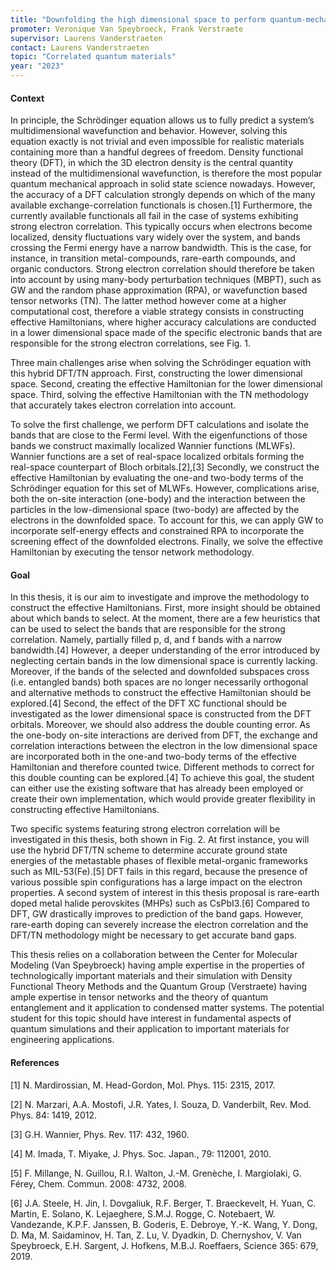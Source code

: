 ```yaml
---
title: "Downfolding the high dimensional space to perform quantum-mechanical simulations for strongly correlated functional materials"
promoter: Veronique Van Speybroeck, Frank Verstraete
supervisor: Laurens Vanderstraeten
contact: Laurens Vanderstraeten
topic: "Correlated quantum materials"
year: "2023"
---
```


#### Context

In principle, the Schrödinger equation allows us to fully predict a system’s multidimensional wavefunction and behavior. However, solving this equation exactly is not trivial and even impossible for realistic materials containing more than a handful degrees of freedom. Density functional theory (DFT), in which the 3D electron density is the central quantity instead of the multidimensional wavefunction, is therefore the most popular quantum mechanical approach in solid state science nowadays. However, the accuracy of a DFT calculation strongly depends on which of the many available exchange-correlation functionals is chosen.[1] Furthermore, the currently available functionals all fail in the case of systems exhibiting strong electron correlation. This typically occurs when electrons become localized, density fluctuations vary widely over the system, and bands crossing the Fermi energy have a narrow bandwidth. This is the case, for instance, in transition metal-compounds, rare-earth compounds, and organic conductors. Strong electron correlation should therefore be taken into account by using many-body perturbation techniques (MBPT), such as GW and the random phase approximation (RPA), or wavefunction based tensor networks (TN). The latter method however come at a higher computational cost, therefore a viable strategy consists in constructing effective Hamiltonians, where higher accuracy calculations are conducted in a lower dimensional space made of the specific electronic bands that are responsible for the strong electron correlations, see Fig. 1.

Three main challenges arise when solving the Schrödinger equation with this hybrid DFT/TN approach. First, constructing the lower dimensional space. Second, creating the effective Hamiltonian for the lower dimensional space. Third, solving the effective Hamiltonian with the TN methodology that accurately takes electron correlation into account.

To solve the first challenge, we perform DFT calculations and isolate the bands that are close to the Fermi level. With the eigenfunctions of those bands we construct maximally localized Wannier functions (MLWFs). Wannier functions are a set of real-space localized orbitals forming the real-space counterpart of Bloch orbitals.[2],[3] Secondly, we construct the effective Hamiltonian by evaluating the one-and two-body terms of the Schrödinger equation for this set of MLWFs. However, complications arise, both the on-site interaction (one-body) and the interaction between the particles in the low-dimensional space (two-body) are affected by the electrons in the downfolded space. To account for this, we can apply GW to incorporate self-energy effects and constrained RPA to incorporate the screening effect of the downfolded electrons. Finally, we solve the effective Hamiltonian by executing the tensor network methodology.

#### Goal

In this thesis, it is our aim to investigate and improve the methodology to construct the effective Hamiltonians. First, more insight should be obtained about which bands to select. At the moment, there are a few heuristics that can be used to select the bands that are responsible for the strong correlation. Namely, partially filled p, d, and f bands with a narrow bandwidth.[4] However, a deeper understanding of the error introduced by neglecting certain bands in the low dimensional space is currently lacking. Moreover, if the bands of the selected and downfolded subspaces cross (i.e. entangled bands) both spaces are no longer necessarily orthogonal and alternative methods to construct the effective Hamiltonian should be explored.[4] Second, the effect of the DFT XC functional should be investigated as the lower dimensional space is constructed from the DFT orbitals. Moreover, we should also address the double counting error. As the one-body on-site interactions are derived from DFT, the exchange and correlation interactions between the electron in the low dimensional space are incorporated both in the one-and two-body terms of the effective Hamiltonian and therefore counted twice. Different methods to correct for this double counting can be explored.[4] To achieve this goal, the student can either use the existing software that has already been employed or create their own implementation, which would provide greater flexibility in constructing effective Hamiltonians.

Two specific systems featuring strong electron correlation will be investigated in this thesis, both shown in Fig. 2. At first instance, you will use the hybrid DFT/TN scheme to determine accurate ground state energies of the metastable phases of flexible metal-organic frameworks such as MIL-53(Fe).[5] DFT fails in this regard, because the presence of various possible spin configurations has a large impact on the electron properties. A second system of interest in this thesis proposal is rare-earth doped metal halide perovskites (MHPs) such as CsPbI3.[6] Compared to DFT, GW drastically improves to prediction of the band gaps. However, rare-earth doping can severely increase the electron correlation and the DFT/TN methodology might be necessary to get accurate band gaps.

This thesis relies on a collaboration between the Center for Molecular Modeling (Van Speybroeck) having ample expertise in the properties of technologically important materials and their simulation with Density Functional Theory Methods and the Quantum Group (Verstraete) having ample expertise in tensor networks and the theory of quantum entanglement and it application to condensed matter systems.  The potential student for this topic should have interest in fundamental aspects of quantum simulations and their application to important materials for engineering applications. 

#### References

[1] N. Mardirossian, M. Head-Gordon, Mol. Phys. 115: 2315, 2017.

[2] N. Marzari, A.A. Mostofi, J.R. Yates, I. Souza, D. Vanderbilt, Rev. Mod. Phys. 84: 1419, 2012.

[3] G.H. Wannier, Phys. Rev. 117: 432, 1960.

[4] M. Imada, T. Miyake, J. Phys. Soc. Japan., 79: 112001, 2010.

[5] F. Millange, N. Guillou, R.I. Walton, J.-M. Grenèche, I. Margiolaki, G. Férey, Chem. Commun. 2008: 4732, 2008.

[6] J.A. Steele, H. Jin, I. Dovgaliuk, R.F. Berger, T. Braeckevelt, H. Yuan, C. Martin, E. Solano, K. Lejaeghere, S.M.J. Rogge, C. Notebaert, W. Vandezande, K.P.F. Janssen, B. Goderis, E. Debroye, Y.-K. Wang, Y. Dong, D. Ma, M. Saidaminov, H. Tan, Z. Lu, V. Dyadkin, D. Chernyshov, V. Van Speybroeck, E.H. Sargent, J. Hofkens, M.B.J. Roeffaers, Science 365: 679, 2019.
